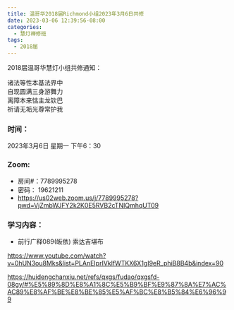 ```yaml
---
title: 温哥华2018届Richmond小组2023年3月6日共修
date: 2023-03-06 12:39:56-08:00
categories:
  - 慧灯禅修班
tags:
  - 2018届
---
```

2018届温哥华慧灯小组共修通知：

诸法等性本基法界中\
自现圆满三身游舞力\
离障本来怙主龙钦巴\
祈请无垢光尊常护我

### 时间：

2023年3月6日 星期一 下午6：30

### Zoom:

* 房间#：7789995278
* 密码： 19621211
* <https://us02web.zoom.us/j/7789995278?pwd=VjZmbWJFY2k2K0E5RVB2cTNIQmhqUT09>

### 学习内容：

* 前行广释089(皈依) 索达吉堪布

<https://www.youtube.com/watch?v=0hUN3ou8Mks&list=PLAnEIprIVklfWTKX6X1gI9eR_phiB8B4b&index=90>

<https://huidengchanxiu.net/refs/qxgs/fudao/qxgsfd-08gy/#%E5%89%8D%E8%A1%8C%E5%B9%BF%E9%87%8A%E7%AC%AC89%E8%AF%BE%E8%BE%85%E5%AF%BC%E8%B5%84%E6%96%99>